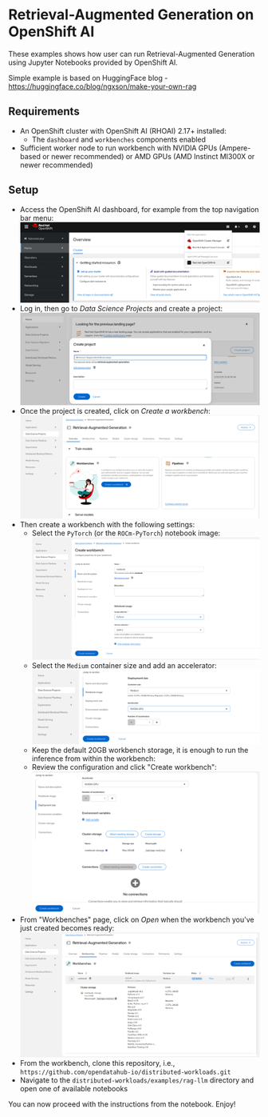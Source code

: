 # Retrieval-Augmented Generation on OpenShift AI

These examples shows how user can run Retrieval-Augmented Generation using Jupyter Notebooks provided by OpenShift AI.

Simple example is based on HuggingFace blog - https://huggingface.co/blog/ngxson/make-your-own-rag


## Requirements

* An OpenShift cluster with OpenShift AI (RHOAI) 2.17+ installed:
  * The `dashboard` and `workbenches` components enabled
* Sufficient worker node to run workbench with NVIDIA GPUs (Ampere-based or newer recommended) or AMD GPUs (AMD Instinct MI300X or newer recommended)


## Setup

* Access the OpenShift AI dashboard, for example from the top navigation bar menu:
![](./docs/01.png)
* Log in, then go to _Data Science Projects_ and create a project:
![](./docs/02.png)
* Once the project is created, click on _Create a workbench_:
![](./docs/03.png)
* Then create a workbench with the following settings:
    * Select the `PyTorch` (or the `ROCm-PyTorch`) notebook image:
    ![](./docs/04a.png)
    * Select the `Medium` container size and add an accelerator:
    ![](./docs/04b.png)
    * Keep the default 20GB workbench storage, it is enough to run the inference from within the workbench:
    * Review the configuration and click "Create workbench":
    ![](./docs/04c.png)
* From "Workbenches" page, click on _Open_ when the workbench you've just created becomes ready:
![](./docs/05.png)
* From the workbench, clone this repository, i.e., `https://github.com/opendatahub-io/distributed-workloads.git`
* Navigate to the `distributed-workloads/examples/rag-llm` directory and open one of available notebooks

You can now proceed with the instructions from the notebook. Enjoy!